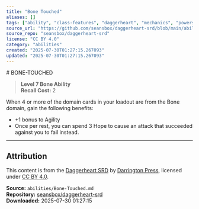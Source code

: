 ```yaml
---
title: "Bone Touched"
aliases: []
tags: ["ability", "class-features", "daggerheart", "mechanics", "powers", "reference", "srd", "ttrpg"]
source_url: "https://github.com/seansbox/daggerheart-srd/blob/main/abilities/Bone-Touched.md"
source_repo: "seansbox/daggerheart-srd"
license: "CC BY 4.0"
category: "abilities"
created: "2025-07-30T01:27:15.267093"
updated: "2025-07-30T01:27:15.267093"
---
```


﻿# BONE-TOUCHED

> **Level 7 Bone Ability**  
> **Recall Cost:** 2

When 4 or more of the domain cards in your loadout are from the Bone domain, gain the following benefits:

- +1 bonus to Agility
- Once per rest, you can spend 3 Hope to cause an attack that succeeded against you to fail instead.

---

## Attribution

This content is from the [Daggerheart SRD](https://github.com/seansbox/daggerheart-srd/blob/main/abilities/Bone-Touched.md) by [Darrington Press](https://darringtonpress.com/), licensed under [CC BY 4.0](https://creativecommons.org/licenses/by/4.0/).

**Source:** `abilities/Bone-Touched.md`  
**Repository:** [seansbox/daggerheart-srd](https://github.com/seansbox/daggerheart-srd)  
**Downloaded:** 2025-07-30 01:27:15

